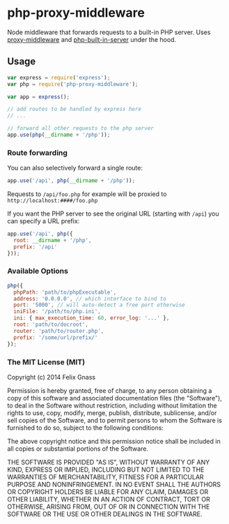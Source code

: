 # php-proxy-middleware

Node middleware that forwards requests to a built-in PHP server.
Uses [proxy-middleware](https://www.npmjs.com/package/proxy-middleware) and [php-built-in-server](https://www.npmjs.com/package/php-built-in-server) under the hood.


## Usage

```js
var express = require('express');
var php = require('php-proxy-middleware');

var app = express();

// add routes to be handled by express here
// ...

// forward all other requests to the php server
app.use(php(__dirname + '/php'));
```

### Route forwarding

You can also selectively forward a single route:

```js
app.use('/api', php(__dirname + '/php'));
```

Requests to `/api/foo.php` for example will be proxied to
`http://localhost:####/foo.php`

If you want the PHP server to see the original URL (starting with  `/api`)
you can specify a URL prefix:

```js
app.use('/api', php({
  root: __dirname + '/php',
  prefix: '/api'
}));
```

### Available Options

```js
php({
  phpPath: 'path/to/phpExecutable',
  address: '0.0.0.0', // which interface to bind to
  port: '5000', // will auto-detect a free port otherwise
  iniFile: '/path/to/php.ini',
  ini: { max_execution_time: 60, error_log: '...' },
  root: 'path/to/docroot',
  router: 'path/to/router.php',
  prefix: '/some/url/prefix/'
});
```


### The MIT License (MIT)

Copyright (c) 2014 Felix Gnass

Permission is hereby granted, free of charge, to any person obtaining a copy
of this software and associated documentation files (the "Software"), to deal
in the Software without restriction, including without limitation the rights
to use, copy, modify, merge, publish, distribute, sublicense, and/or sell
copies of the Software, and to permit persons to whom the Software is
furnished to do so, subject to the following conditions:

The above copyright notice and this permission notice shall be included in
all copies or substantial portions of the Software.

THE SOFTWARE IS PROVIDED "AS IS", WITHOUT WARRANTY OF ANY KIND, EXPRESS OR
IMPLIED, INCLUDING BUT NOT LIMITED TO THE WARRANTIES OF MERCHANTABILITY,
FITNESS FOR A PARTICULAR PURPOSE AND NONINFRINGEMENT. IN NO EVENT SHALL THE
AUTHORS OR COPYRIGHT HOLDERS BE LIABLE FOR ANY CLAIM, DAMAGES OR OTHER
LIABILITY, WHETHER IN AN ACTION OF CONTRACT, TORT OR OTHERWISE, ARISING FROM,
OUT OF OR IN CONNECTION WITH THE SOFTWARE OR THE USE OR OTHER DEALINGS IN
THE SOFTWARE.
